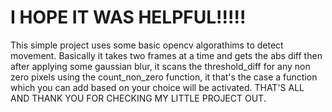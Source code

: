 # I HOPE IT WAS HELPFUL!!!!!
This simple project uses some basic opencv algorathims to detect movement.
Basically it takes two frames at a time and gets the abs diff then after applying some gaussian blur, it scans the threshold_diff for any non zero pixels using the count_non_zero function, it that's the case a function which you can add based on your choice will be activated.
                        THAT'S ALL AND THANK YOU FOR CHECKING MY LITTLE PROJECT OUT.


